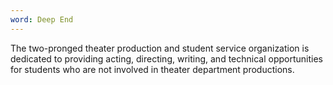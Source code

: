 ```yaml
---
word: Deep End
---
```


The two-pronged theater production and student service organization is dedicated to providing acting, directing, writing, and technical opportunities for students who are not involved in theater department productions.
